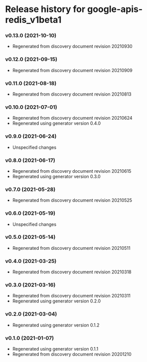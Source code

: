 # Release history for google-apis-redis_v1beta1

### v0.13.0 (2021-10-10)

* Regenerated from discovery document revision 20210930

### v0.12.0 (2021-09-15)

* Regenerated from discovery document revision 20210909

### v0.11.0 (2021-08-18)

* Regenerated from discovery document revision 20210813

### v0.10.0 (2021-07-01)

* Regenerated from discovery document revision 20210624
* Regenerated using generator version 0.4.0

### v0.9.0 (2021-06-24)

* Unspecified changes

### v0.8.0 (2021-06-17)

* Regenerated from discovery document revision 20210615
* Regenerated using generator version 0.3.0

### v0.7.0 (2021-05-28)

* Regenerated from discovery document revision 20210525

### v0.6.0 (2021-05-19)

* Unspecified changes

### v0.5.0 (2021-05-14)

* Regenerated from discovery document revision 20210511

### v0.4.0 (2021-03-25)

* Regenerated from discovery document revision 20210318

### v0.3.0 (2021-03-16)

* Regenerated from discovery document revision 20210311
* Regenerated using generator version 0.2.0

### v0.2.0 (2021-03-04)

* Regenerated using generator version 0.1.2

### v0.1.0 (2021-01-07)

* Regenerated using generator version 0.1.1
* Regenerated from discovery document revision 20201210

